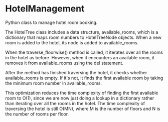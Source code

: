 # HotelManagement
Python class to manage hotel room booking.


The HotelTree class includes a  data structure, available_rooms, which is a dictionary that maps room numbers to HotelTreeNode objects. When a new room is added to the hotel, its node is added to available_rooms.

When the traverse_floorwise() method is called, it iterates over all the rooms in the hotel as before. However, when it encounters an available room, it removes it from available_rooms using the del statement.

After the method has finished traversing the hotel, it checks whether available_rooms is empty. If it's not, it finds the first available room by taking the minimum room number in available_rooms.

This optimization reduces the time complexity of finding the first available room to O(1), since we are now just doing a lookup in a dictionary rather than iterating over all the rooms in the hotel. The time complexity of traversing the hotel is still O(MN), where M is the number of floors and N is the number of rooms per floor.
